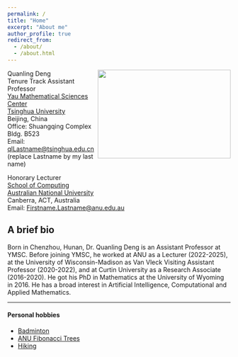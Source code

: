 ```yaml
---
permalink: /
title: "Home"
excerpt: "About me"
author_profile: true
redirect_from: 
  - /about/
  - /about.html
---
```


<!-- Machine artificial intelligence -> Human intelligence as time -> infinity, but the space of AI is not [Cauchy complete](https://en.wikipedia.org/wiki/Complete_metric_space). Welcome to my webpage! -->

<img align="right" width="300" height="200" src="images/deng.jpg">

Quanling Deng  
Tenure Track Assistant Professor    
[Yau Mathematical Sciences Center](https://ymsc.tsinghua.edu.cn/)     
[Tsinghua University](https://www.tsinghua.edu.cn/)        
Beijing, China      
Office: Shuangqing Complex Bldg. B523           
Email:  qlLastname@tsinghua.edu.cn (replace Lastname by my last name)      

Honorary Lecturer   
[School of Computing](https://comp.anu.edu.au/people/quanling-deng/)       
[Australian National University](https://www.anu.edu.au/)     
Canberra, ACT, Australia     
Email: Firstname.Lastname@anu.edu.au   



## A brief bio
Born in Chenzhou, Hunan, Dr. Quanling Deng is an Assistant Professor at YMSC. Before joining YMSC, he worked at ANU as a Lecturer (2022-2025), at the University of Wisconsin-Madison as Van Vleck Visiting Assistant Professor (2020-2022), and at Curtin University as a Research Associate (2016-2020). He got his PhD in Mathematics at the University of Wyoming in 2016. He has a broad interest in Artificial Intelligence, Computational and Applied Mathematics.

<!-- Dr. Quanling Deng is a Lecturer at the ANU School of Computing. He was born in Hunan, China and moved to the USA to study mathematics in August 2011. He graduated with a Ph.D. in computational mathematics with a topic on finite element analysis at the University of Wyoming in May 2016. He then joined Curtin University in Australia as a research associate and mainly contributed to the development of isogeometric analysis. He was a short-term visiting scholar at INRIA Paris, AGH University of Science and Technology in Poland, École des Ponts ParisTech (ENPC), USTC, and others. In March 2020, he joined the Department of Mathematics at the University of Wisconsin-Madison as a Van Vleck visiting assistant professor and worked on modelling and prediction of Arctic sea-ice dynamics. Dr. Deng has authored 35+ peer-reviewed publications. Also, he has given 15+ invited presentations and 20+ contributed talks at conferences and seminars and organised five mini-symposia at international conferences. -->


* * *
#### Personal hobbies
- [Badminton](https://quanlingdeng.github.io/bady.html)
- [ANU Fibonacci Trees](https://quanlingdeng.github.io/fibo.html)
- [Hiking](https://quanlingdeng.github.io/hiking.html)

